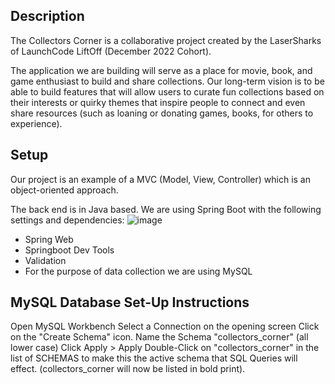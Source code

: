 ## Description ##

The Collectors Corner is a collaborative project created by the LaserSharks of LaunchCode LiftOff (December 2022 Cohort).

The application we are building will serve as a place for movie, book, and game enthusiast to build and share collections. Our long-term vision is to be able to build features that will allow users to curate fun collections based on their interests or quirky themes that inspire people to connect and even share resources (such as loaning or donating games, books, for others to experience).

## Setup ##

Our project is an example of a MVC (Model, View, Controller) which is an object-oriented approach.

The back end is in Java based. We are using Spring Boot with the following settings and dependencies:
![image](https://user-images.githubusercontent.com/103348844/207985361-8d165f94-982a-4d43-8ddf-ce88f8147de7.png)

* Spring Web
* Springboot Dev Tools
* Validation
* For the purpose of data collection we are using MySQL

## MySQL Database Set-Up Instructions ##

Open MySQL Workbench
Select a Connection on the opening screen
Click on the "Create Schema" icon.
Name the Schema "collectors_corner" (all lower case)
Click Apply > Apply
Double-Click on "collectors_corner" in the list of SCHEMAS to make this the active schema that SQL Queries will effect. (collectors_corner will now be listed in bold print).
